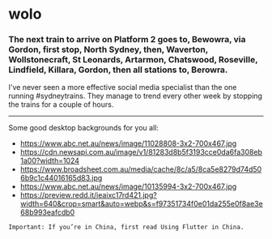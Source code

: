 # wolo
### The next train to arrive on Platform 2 goes to, Bewowra, via Gordon, first stop, North Sydney, then, Waverton, Wollstonecraft, St Leonards, Artarmon, Chatswood, Roseville, Lindfield, Killara, Gordon, then all stations to, Berowra. 

I've never seen a more effective social media specialist than the one running #sydneytrains. They manage to trend every other week by stopping the trains for a couple of hours.

***

Some good desktop backgrounds for you all:

- https://www.abc.net.au/news/image/11028808-3x2-700x467.jpg
- https://cdn.newsapi.com.au/image/v1/81283d8b5f3193cce0da6fa308eb1a00?width=1024
- https://www.broadsheet.com.au/media/cache/8c/a5/8ca5e8279d74d506b9c1c44016165d83.jpg
- https://www.abc.net.au/news/image/10135994-3x2-700x467.jpg
- https://preview.redd.it/ieaixc17rd421.jpg?width=640&crop=smart&auto=webp&s=f97351734f0e01da255e0f8ae3e68b993eafcdb0

 `Important: If you’re in China, first read Using Flutter in China.`
